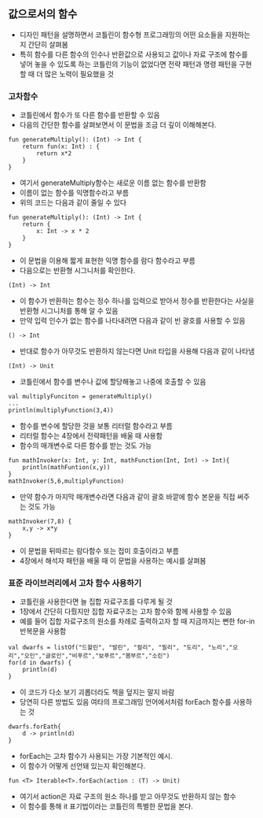## 값으로서의 함수
- 디자인 패턴을 설명하면서 코틀린이 함수형 프로그래밍의 어떤 요소들을 지원하는지 간단히 살펴봄
- 특히 함수를 다른 함수의 인수나 반환값으로 사용되고 값이나 자료 구조에 함수를 넣어 놓을 수 있도록 하는 코틀린의 기능이 없었다면 전략 패턴과 명령 패턴을 구현할 때 더 많은 노력이 필요했을 것

### 고차함수
- 코틀린에서 함수가 또 다른 함수를 반환할 수 있음
- 다음의 간단한 함수를 살펴보면서 이 문법을 조금 더 깊이 이해해본다.
```
fun generateMultiply(): (Int) -> Int {
    return fun(x: Int) : {
        return x*2
    }
}
```
- 여기서 generateMultiply함수는 새로운 이름 없는 함수를 반환함
- 이름이 없는 함수를 익명함수라고 부름
- 위의 코드는 다음과 같이 줄일 수 있다
```
fun generateMultiply(): (Int) -> Int {
    return {
        x: Int -> x * 2
    }
}
```
- 이 문법을 이용해 짧게 표현한 익명 함수를 람다 함수라고 부름
- 다음으로는 반환형 시그니처를 확인한다.
```
(Int) -> Int
```
- 이 함수가 반환하는 함수는 정수 하나를 입력으로 받아서 정수를 반환한다는 사실을 반환형 시그니처를 통해 알 수 있음
- 만약 입력 인수가 없는 함수를 나타내려면 다음과 같이 빈 괄호를 사용할 수 있음
```
() -> Int
```
- 반대로 함수가 아무것도 반환하지 않는다면 Unit 타입을 사용해 다음과 같이 나타냄

```
(Int) -> Unit
```
- 코틀린에서 함수를 변수나 값에 할당해놓고 나중에 호출할 수 있음
```
val multiplyFunciton = generateMultiply()
...
println(multiplyFunction(3,4))
```
- 함수를 변수에 할당한 것을 보통 리터럴 함수라고 부름
- 리터럴 함수는 4장에서 전략패턴을 배울 때 사용함
- 함수의 매개변수로 다른 함수를 받는 것도 가능
```
fun mathInvoker(x: Int, y: Int, mathFunction(Int, Int) -> Int){
    println(mathFuntion(x,y))
}
mathInvoker(5,6,multiplyFunction)
```
- 만약 함수가 마지막 매개변수라면 다음과 같이 괄호 바깥에 함수 본문을 직접 써주는 것도 가능
```
mathInvoker(7,8) {
    x,y -> x*y
}
```
- 이 문법을 뒤따르는 람다함수 또는 접미 호출이라고 부름
- 4장에서 해석자 패턴을 배울 때 이 문법을 사용하는 예시를 살펴봄

### 표준 라이브러리에서 고차 함수 사용하기
- 코틀린을 사용한다면 늘 집합 자료구조를 다루게 될 것
- 1장에서 간단히 다뤘지만 집합 자료구조는 고차 함수와 함께 사용할 수 있음
- 예를 들어 집합 자료구조의 원소를 차례로 출력하고자 할 때 지금까지는 뻔한 for-in 반복문을 사용함
```
val dwarfs = listOf("드왈린", "발린", "컬리", "필리", "도리", "노리","오리","오인","글로인","비푸르","보푸르","봄부르","소린")
for(d in dwarfs) {
    println(d)
}
```
- 이 코드가 다소 보기 괴롭더라도 책을 덮지는 말지 바람
- 당연히 다른 방법도 있음 여타의 프로그래밍 언어에서처럼 forEach 함수를 사용하는 것

```
dwarfs.forEath{
    d -> println(d)
}
```
- forEach는 고차 함수가 사용되는 가장 기본적인 예시.
- 이 함수가 어떻게 선언돼 있는지 확인해본다.
```
fun <T> Iterable<T>.forEach(action : (T) -> Unit)
```
- 여기서 action은 자료 구조의 원소 하나를 받고 아무것도 반환하지 않는 함수
- 이 함수를 통해 it 표기법이라는 코틀린의 특별한 문법을 본다.